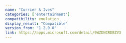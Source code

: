 ```yaml
---
name: "Currier & Ives"
categories: ['entertainment']
compatibility: emulation
display_result: "Compatible"
version_from: "1.2.0.0"
link: https://apps.microsoft.com/detail/9WZDNCRDBZV3
---
```

